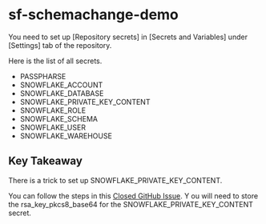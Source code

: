 # sf-schemachange-demo

You need to set up [Repository secrets] in [Secrets and Variables] under [Settings] tab of the repository.

Here is the list of all secrets.
- PASSPHARSE
- SNOWFLAKE_ACCOUNT
- SNOWFLAKE_DATABASE
- SNOWFLAKE_PRIVATE_KEY_CONTENT
- SNOWFLAKE_ROLE
- SNOWFLAKE_SCHEMA
- SNOWFLAKE_USER
- SNOWFLAKE_WAREHOUSE

## Key Takeaway
There is a trick to set up SNOWFLAKE_PRIVATE_KEY_CONTENT. 

You can follow the steps in this [Closed GitHub Issue](https://github.com/Snowflake-Labs/schemachange/issues/269). 
Y
ou will need to store the rsa_key_pkcs8_base64 for the SNOWFLAKE_PRIVATE_KEY_CONTENT secret.
